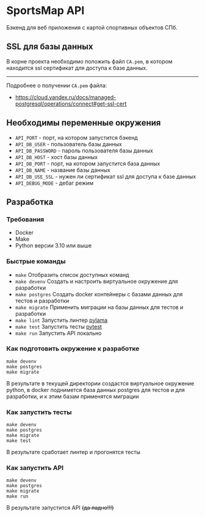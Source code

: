 # SportsMap API

Бэкенд для веб приложения с картой спортивных объектов СПб.

## SSL для базы данных

В корне проекта необходимо положить файл `CA.pem`, в котором
находится ssl сертификат для доступа к базе данных.

---
Подробнее о получении `CA.pem` файла:
- https://cloud.yandex.ru/docs/managed-postgresql/operations/connect#get-ssl-cert

## Необходимы переменные окружения

- `API_PORT` - порт, на котором запустится бэкенд
- `API_DB_USER` - пользователь базы данных
- `API_DB_PASSWORD` - пароль пользователя базы данных
- `API_DB_HOST` - хост базы данных
- `API_DB_PORT` - порт, на котором запустится база данных
- `API_DB_NAME` - название базы данных
- `API_DB_USE_SSL` - нужен ли сертификат ssl для доступа к базе данных
- `API_DEBUG_MODE` - дебаг режим

## Разработка

### Требования

- Docker
- Make
- Python версии 3.10 или выше

### Быстрые команды

- `make` Отобразить список доступных команд
- `make devenv` Создать и настроить виртуальное окружение для разработки
- `make postgres` Создать docker контейнеры с базами данных для тестов и разработки
- `make migrate` Применить миграции на базы данных для тестов и разработки
- `make lint` Запустить линтер [pylama](https://pypi.org/project/pylama/)
- `make test` Запустить тесты [pytest](https://pypi.org/project/pytest/)
- `make run` Запустить API локально

### Как подготовить окружение к разработке

```commandline
make devenv
make postgres
make migrate
```

В результате в текущей директории создастся виртуальное окружение python, 
в docker поднимется база данных postgres для тестов и для разработки,
и к этим базам применятся миграции

### Как запустить тесты

```commandline
make devenv
make postgres
make migrate
make test
```

В результате сработает линтер и прогонятся тесты

### Как запустить API

```commandline
make devenv
make postgres
make migrate
make run
```

В результате запустится API ~~(да ладно!!!)~~
